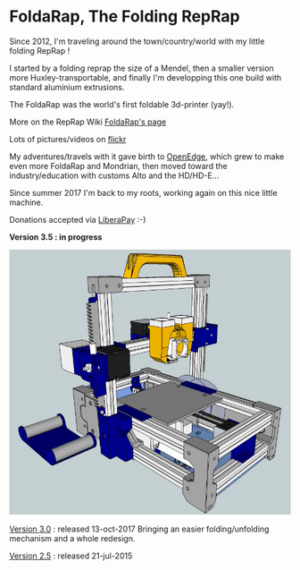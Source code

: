 FoldaRap, The Folding RepRap
============================
Since 2012, I'm traveling around the town/country/world with my little folding RepRap !

I started by a folding reprap the size of a Mendel, then a smaller version more Huxley-transportable, and finally I'm developping this one build with standard aluminium extrusions.

The FoldaRap was the world's first foldable 3d-printer (yay!).

More on the RepRap Wiki [FoldaRap's page](http://reprap.org/wiki/FoldaRap)

Lots of pictures/videos on [flickr](http://www.flickr.com/photos/watsdesign/tags/foldarap/)

My adventures/travels with it gave birth to [OpenEdge](https://openedge.cc), which grew to make even more FoldaRap and Mondrian, then moved toward the industry/education with customs Alto and the HD/HD-E...

Since summer 2017 I'm back to my roots, working again on this nice little machine.


Donations accepted via [LiberaPay](https://liberapay.com/EmmanuelG/?lang=en) :-)

**Version 3.5 : in progress**

![FoldaRap 3.5 color scheme](https://github.com/EmmanuelG/Foldarap/blob/master/Folda3.5-color.jpg "FoldaRap 3.5 Color Scheme")

[Version 3.0](https://github.com/EmmanuelG/Foldarap/tree/FoldaRap-3.0) : released 13-oct-2017
Bringing an easier folding/unfolding mechanism and a whole redesign.

[Version 2.5](https://github.com/EmmanuelG/Foldarap/tree/FoldaRap-2.5) : released 21-jul-2015
